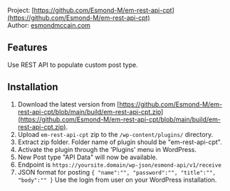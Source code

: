 Project: [https://github.com/Esmond-M/em-rest-api-cpt](https://github.com/Esmond-M/em-rest-api-cpt)<br>
Author: [esmondmccain.com](https://esmondmccain.com/)

## Features
Use REST API to populate custom post type. 
 ## Installation

1. Download the latest version from [https://github.com/Esmond-M/em-rest-api-cpt/blob/main/build/em-rest-api-cpt.zip](https://github.com/Esmond-M/em-rest-api-cpt/blob/main/build/em-rest-api-cpt.zip).
2. Upload `em-rest-api-cpt` zip to the `/wp-content/plugins/` directory.
3. Extract zip folder. Folder name of plugin should be "em-rest-api-cpt".
4. Activate the plugin through the 'Plugins' menu in WordPress.
5. New Post type "API Data" will now be available.
6. Endpoint is ``https://yoursite.domain/wp-json/esmond-api/v1/receive``
7. JSON format for posting `` {
"name":"",
"password":"",
"title":"",
"body":""
} ``
Use the login from user on your WordPress installation.
